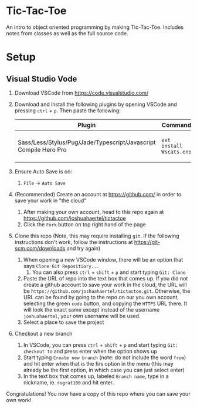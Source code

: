 # Tic-Tac-Toe
An intro to object oriented programming by making Tic-Tac-Toe. Includes notes from classes as well as the full source code.

# Setup
## Visual Studio Vode

1. Download VSCode from https://code.visualstudio.com/

1. Download and install the following plugins by opening VSCode and pressing `ctrl` + `p`. Then paste the following:

    | Plugin | Command | Purpose
    | - | -| - |
    | Sass/Less/Stylus/Pug/Jade/Typescript/Javascript Compile Hero Pro | `ext install Wscats.eno` | Transpile code for immediate use |

1. Ensure Auto Save is on:
    1. `File` -> `Auto Save`

1. (Recommended) Create an account at https://github.com/ in order to save your work in "the cloud"
    1. After making your own account, head to this repo again at https://github.com/joshuahaertel/tictactoe
    1. Click the `Fork` button on top right hand of the page

1. Clone this repo (Note, this may require installing `git`. If the following instructions don't work, follow the instructions at https://git-scm.com/downloads and try again)
    1. When opening a new VSCode window, there will be an option that says `Clone Git Repositiory...`
        1. You can also press `ctrl` + `shift` + `p` and start typing `Git: Clone`
    1. Paste the URL of repo into the text box that comes up. If you did not create a github account to save your work in the cloud, the URL will be `https://github.com/joshuahaertel/tictactoe.git`. Otherwise, the URL can be found by going to the repo on our you own account, selecting the green `code` button, and copying the `HTTPS` URL there. It will look the exact same except instead of the username `joshuahaertel`, your own username will be used.
    1. Select a place to save the project

1. Checkout a new branch
    1. In VSCode, you can press `ctrl` + `shift` + `p` and start typing `Git: checkout to` and press enter when the option shows up
    1. Start typing `Create new branch` (note: do not include the word `from`) and hit enter when that is the firs option in the menu (this may already be the first option, in which case you can just select enter)
    1. In the text box that comes up, labeled `Branch name`, type in a nickname, ie. `rugrat100` and hit enter.

Congratulations! You now have a copy of this repo where you can save your own work!
